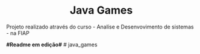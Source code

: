 <h1 align="center"> Java Games </h1>
<p>Projeto realizado através do curso - Analíse e Desenvovimento de sistemas - na FIAP
<br>
</p>
<strong>#Readme em edição#</strong>
#   j a v a _ g a m e s  
 